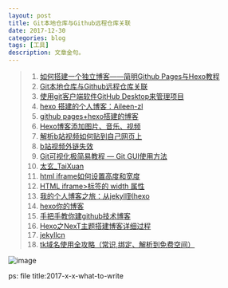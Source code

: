 ```yaml
---
layout: post
title: Git本地仓库与Github远程仓库关联 
date: 2017-12-30
categories: blog
tags: [工具]
description: 文章金句。
---
```




>1. [如何搭建一个独立博客——简明Github Pages与Hexo教程](https://www.jianshu.com/p/05289a4bc8b2)   
>2. [Git本地仓库与Github远程仓库关联 ](https://www.cnblogs.com/tinyphp/p/5025311.html)  
>2. [使用git客户端软件GitHub Desktop来管理项目](http://blog.csdn.net/qq_20044689/article/details/51660203)
>2. [hexo 搭建的个人博客：Aileen-zl](http://blog.csdn.net/u013384788/article/details/74079890#t0)
>2. [github pages+hexo搭建的博客](https://www.zhihu.com/question/50741481)
>2. [Hexo博客添加图片、音乐、视频](http://blog.csdn.net/jhtsunshine/article/details/60959628)
>2. [解析b站视频如何贴到自己网页上](https://segmentfault.com/a/1190000011465874)
>2. [b站视频外链失效](http://bbs.colg.cn/thread-5263217-1-1.html)
>2. [Git可视化极简易教程 — Git GUI使用方法](http://www.runoob.com/w3cnote/git-gui-window.html)
>2. [太玄_TaiXuan](https://space.bilibili.com/11416540#/video?keyword=git)
>2. [html iframe如何设置高度和宽度](https://zhidao.baidu.com/question/552944494241329892.html)
>2. [HTML iframe>标签的 width 属性](http://www.w3school.com.cn/tags/att_iframe_width.asp)
>2. [我的个人博客之旅：从jekyll到hexo](http://blog.csdn.net/u011475210/article/details/79023429#github-pages)
>2. [hexo你的博客](http://ibruce.info/2013/11/22/hexo-your-blog/)
>2. [手把手教你建github技术博客](https://www.jianshu.com/p/701b1095da11)
>2. [Hexo之NexT主题搭建博客详细过程](http://volcfamily.cn/2016/10/03/Hexo%E4%B9%8BNexT%E4%B8%BB%E9%A2%98%E6%90%AD%E5%BB%BA%E5%8D%9A%E5%AE%A2%E8%AF%A6%E7%BB%86%E8%BF%87%E7%A8%8B/)
>2. [jekyllcn](http://jekyllcn.com/)
>2. [tk域名使用全攻略（常识,绑定、解析到免费空间）](http://www.jjlog.com/jianzhan/tk-yuming.html)


![image](https://github.com/feiyuii/feiyuii.github.io/blob/master/img/crowds/crowds.jpg?raw=true)



ps: file title:2017-x-x-what-to-write
